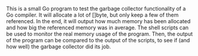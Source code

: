 
This is a small Go program to test the garbage collector functionality of a Go compiler.
It will allocate a lot of []byte, but only keep a few of them referenced.
In the end, it will output how much memory has been allocated and how big the referenced memory was in average.
The shell scripts can be used to monitor the real memory usage of the program.
Then, the output of the program can be compared to the output of the scripts, to see if (and how well) the garbage collector did its job.

